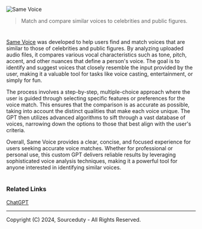 ![Same Voice](https://github.com/user-attachments/assets/e9ff00b2-a710-40ad-ad48-0dff69ef8fe9)

> Match and compare similar voices to celebrities and public figures. 

#

[Same Voice](https://chatgpt.com/g/g-hOB0e604U-same-voice) was developed to help users find and match voices that are similar to those of celebrities and public figures. By analyzing uploaded audio files, it compares various vocal characteristics such as tone, pitch, accent, and other nuances that define a person's voice. The goal is to identify and suggest voices that closely resemble the input provided by the user, making it a valuable tool for tasks like voice casting, entertainment, or simply for fun.

The process involves a step-by-step, multiple-choice approach where the user is guided through selecting specific features or preferences for the voice match. This ensures that the comparison is as accurate as possible, taking into account the distinct qualities that make each voice unique. The GPT then utilizes advanced algorithms to sift through a vast database of voices, narrowing down the options to those that best align with the user's criteria.

Overall, Same Voice provides a clear, concise, and focused experience for users seeking accurate voice matches. Whether for professional or personal use, this custom GPT delivers reliable results by leveraging sophisticated voice analysis techniques, making it a powerful tool for anyone interested in identifying similar voices.

#
### Related Links

[ChatGPT](https://github.com/sourceduty/ChatGPT)

***
Copyright (C) 2024, Sourceduty - All Rights Reserved.
